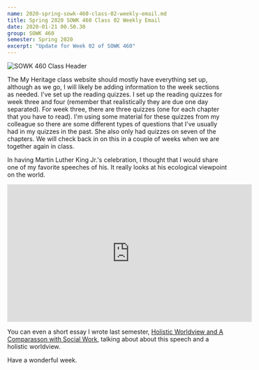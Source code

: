 ```yaml
---
name: 2020-spring-sowk-460-class-02-weekly-email.md
title: Spring 2020 SOWK 460 Class 02 Weekly Email
date: 2020-01-21 00.50.30
group: SOWK 460
semester: Spring 2020
excerpt: "Update for Week 02 of SOWK 460"
---
```


![SOWK 460 Class Header](https://jacobrcampbell.com/assets/media/class-header-sowk-program-evaluation.png "SOWK 460 Class Header")

The My Heritage class website should mostly have everything set up, although as we go, I will likely be adding information to the week sections as needed. I've set up the reading quizzes. I set up the reading quizzes for week three and four (remember that realistically they are due one day separated). For week three, there are three quizzes (one for each chapter that you have to read). I'm using some material for these quizzes from my colleague so there are some different types of questions that I've usually had in my quizzes in the past. She also only had quizzes on seven of the chapters. We will check back in on this in a couple of weeks when we are together again in class.

In having Martin Luther King Jr.'s celebration, I thought that I would share one of my favorite speeches of his. It really looks at his ecological viewpoint on the world.

<iframe width="560" height="315" src="https://www.youtube.com/embed/1jeyIAH3bUI" frameborder="0" allow="accelerometer; autoplay; encrypted-media; gyroscope; picture-in-picture" allowfullscreen></iframe>

You can even a short essay I wrote last semester, [Holistic Worldview and A Comparasson with Social Work](https://jacobrcampbell.com/resources/essays/holistic-worldview-and-a-comparasson-with-social-work/), talking about about this speech and a holistic worldview.

Have a wonderful week.